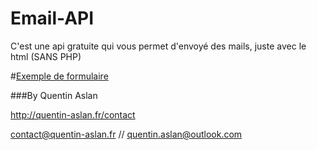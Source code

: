 # Email-API
C'est une api gratuite qui vous permet d'envoyé des mails, juste avec le html (SANS PHP)

#<a href="http://https://github.com/DevilsCraft/Email-API/exemple/html">Exemple de formulaire</A>

###By Quentin Aslan 

http://quentin-aslan.fr/contact

contact@quentin-aslan.fr // quentin.aslan@outlook.com




